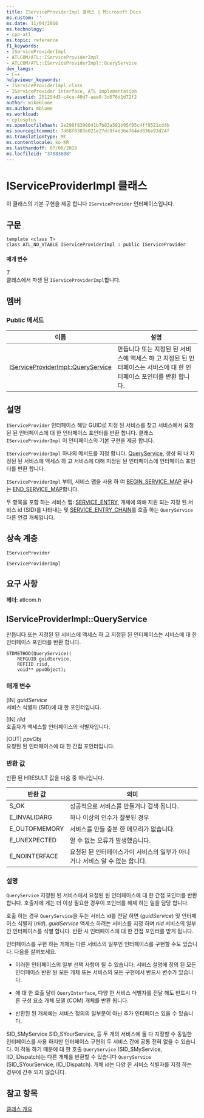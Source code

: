```yaml
---
title: IServiceProviderImpl 클래스 | Microsoft Docs
ms.custom: ''
ms.date: 11/04/2016
ms.technology:
- cpp-atl
ms.topic: reference
f1_keywords:
- IServiceProviderImpl
- ATLCOM/ATL::IServiceProviderImpl
- ATLCOM/ATL::IServiceProviderImpl::QueryService
dev_langs:
- C++
helpviewer_keywords:
- IServiceProviderImpl class
- IServiceProvider interface, ATL implementation
ms.assetid: 251254d3-c4ce-40d7-aee0-3d676d1d72f2
author: mikeblome
ms.author: mblome
ms.workload:
- cplusplus
ms.openlocfilehash: 2e298f8398041b7b83a581b95f95c4ff9521cd4b
ms.sourcegitcommit: 7d68f8303e021e27dc8f4d36e764ed836e93d24f
ms.translationtype: MT
ms.contentlocale: ko-KR
ms.lasthandoff: 07/06/2018
ms.locfileid: "37883608"
---
```

# <a name="iserviceproviderimpl-class"></a>IServiceProviderImpl 클래스
이 클래스의 기본 구현을 제공 합니다 `IServiceProvider` 인터페이스입니다.  
  
## <a name="syntax"></a>구문  
  
```
template <class T>  
class ATL_NO_VTABLE IServiceProviderImpl : public IServiceProvider
```  
  
#### <a name="parameters"></a>매개 변수  
 *T*  
 클래스에서 파생 된 `IServiceProviderImpl`합니다.  
  
## <a name="members"></a>멤버  
  
### <a name="public-methods"></a>Public 메서드  
  
|이름|설명|  
|----------|-----------------|  
|[IServiceProviderImpl::QueryService](#queryservice)|만듭니다 또는 지정된 된 서비스에 액세스 하 고 지정된 된 인터페이스는 서비스에 대 한 인터페이스 포인터를 반환 합니다.|  
  
## <a name="remarks"></a>설명  
 `IServiceProvider` 인터페이스 해당 GUID로 지정 된 서비스를 찾고 서비스에서 요청된 된 인터페이스에 대 한 인터페이스 포인터를 반환 합니다. 클래스 `IServiceProviderImpl` 이 인터페이스의 기본 구현을 제공 합니다.  
  
 `IServiceProviderImpl` 하나의 메서드를 지정 합니다. [QueryService](#queryservice), 생성 되 나 지정된 된 서비스에 액세스 하 고 서비스에 대해 지정된 된 인터페이스에 인터페이스 포인터를 반환 합니다.  
  
 `IServiceProviderImpl` 부터, 서비스 맵을 사용 하 여 [BEGIN_SERVICE_MAP](service-map-macros.md#begin_service_map) 끝나는 [END_SERVICE_MAP](service-map-macros.md#end_service_map)합니다.  
  
 두 항목을 포함 하는 서비스 맵: [SERVICE_ENTRY](service-map-macros.md#service_entry), 개체에 의해 지원 되는 지정 된 서비스 id (SID)를 나타내는 및 [SERVICE_ENTRY_CHAIN](service-map-macros.md#service_entry_chain)를 호출 하는 `QueryService` 다른 연결 개체입니다.  
  
## <a name="inheritance-hierarchy"></a>상속 계층  
 `IServiceProvider`  
  
 `IServiceProviderImpl`  
  
## <a name="requirements"></a>요구 사항  
 **헤더:** atlcom.h  
  
##  <a name="queryservice"></a>  IServiceProviderImpl::QueryService  
 만듭니다 또는 지정된 된 서비스에 액세스 하 고 지정된 된 인터페이스는 서비스에 대 한 인터페이스 포인터를 반환 합니다.  
  
```
STDMETHOD(QueryService)(
    REFGUID guidService,
    REFIID riid,
    void** ppvObject);
```  
  
### <a name="parameters"></a>매개 변수  
 [IN] *guidService*  
 서비스 식별자 (SID)에 대 한 포인터입니다.  
  
 [IN] *riid*  
 호출자가 액세스할 인터페이스의 식별자입니다.  
  
 [OUT] *ppvObj*  
 요청된 된 인터페이스에 대 한 간접 포인터입니다.  
  
### <a name="return-value"></a>반환 값  
 반환 된 HRESULT 값을 다음 중 하나입니다.  
  
|반환 값|의미|  
|------------------|-------------|  
|S_OK|성공적으로 서비스를 만들거나 검색 됩니다.|  
|E_INVALIDARG|하나 이상의 인수가 잘못된 경우|  
|E_OUTOFMEMORY|서비스를 만들 충분 한 메모리가 없습니다.|  
|E_UNEXPECTED|알 수 없는 오류가 발생했습니다.|  
|E_NOINTERFACE|요청된 된 인터페이스가이 서비스의 일부가 아니거나 서비스 알 수 없는 합니다.|  
  
### <a name="remarks"></a>설명  
 `QueryService` 지정된 된 서비스에서 요청된 된 인터페이스에 대 한 간접 포인터를 반환합니다. 호출자에 게는 더 이상 필요한 경우이 포인터를 해제 하는 일을 담당 합니다.  
  
 호출 하는 경우 `QueryService`을 두는 서비스 id를 전달 하면 (*guidService*) 및 인터페이스 식별자 (*riid*). *guidService* 액세스 하려는 서비스를 지정 하며 *riid* 서비스의 일부인 인터페이스를 식별 합니다. 반환 시 인터페이스에 대 한 간접 포인터를 받게 됩니다.  
  
 인터페이스를 구현 하는 개체는 다른 서비스의 일부인 인터페이스를 구현할 수도 있습니다. 다음을 살펴보세요.  
  
-   이러한 인터페이스의 일부 선택 사항이 될 수 있습니다. 서비스 설명에 정의 된 모든 인터페이스 반환 된 모든 개체 또는 서비스의 모든 구현에서 반드시 변수가 있습니다.  
  
-   에 대 한 호출 달리 `QueryInterface`, 다양 한 서비스 식별자를 전달 해도 반드시 다른 구성 요소 개체 모델 (COM) 개체를 반환 됩니다.  
  
-   반환된 된 개체에는 서비스 정의의 일부분이 아닌 추가 인터페이스 있을 수 있습니다.  
  
 SID_SMyService SID_SYourService, 등 두 개의 서비스에 둘 다 지정할 수 동일한 인터페이스를 사용 하지만 인터페이스 구현의 두 서비스 간에 공통 전혀 없을 수 있습니다. 이 작동 하기 때문에 대 한 호출 `QueryService` (SID_SMyService, IID_IDispatch)는 다른 개체를 반환할 수 있습니다 `QueryService` (SID_SYourService, IID_IDispatch). 개체 id는 다양 한 서비스 식별자를 지정 하는 경우에 간주 되지 않습니다.  
  
## <a name="see-also"></a>참고 항목  
 [클래스 개요](../../atl/atl-class-overview.md)
